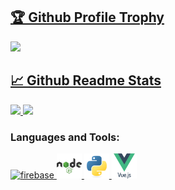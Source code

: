 <div>
  <a href="https://github.com/ryo-ma/github-profile-trophy"><h2>🏆 Github Profile Trophy</h2></a>
  <a href="https://github.com/ryo-ma/github-profile-trophy">
    <img src="https://github-profile-trophy.vercel.app/?username=TanakashiXr&theme=nord&margin-w=20&column=7&no-frame=true" />
  </a>
</div>

<div>
  <a href="https://github.com/anuraghazra/github-readme-stats"><h2>📈 Github Readme Stats</h2></a>
  <a href="https://github.com/anuraghazra/github-readme-stats">
    <img width="420" src="https://github-readme-stats.vercel.app/api?username=TanakashiXr&show_icons=true&count_private=true&theme=tokyonight" />
  </a>
  <a href="https://github.com/anuraghazra/github-readme-stats">
    <img width="350" src="https://github-readme-stats.vercel.app/api/top-langs/?username=TanakashiXr&layout=compact&theme=tokyonight" />
  </a>
</div>

<div>
  <h3 align="left">Languages and Tools:</h3>
  <p align="left">
    <a href="https://firebase.google.com/" target="_blank">
      <img src="https://www.vectorlogo.zone/logos/firebase/firebase-icon.svg" alt="firebase" width="40" height="40"/>
    </a>
    <a href="https://nodejs.org" target="_blank">
      <img src="https://raw.githubusercontent.com/devicons/devicon/master/icons/nodejs/nodejs-original-wordmark.svg" alt="nodejs" width="40" height="40"/>
    </a>
    <a href="https://www.python.org" target="_blank">
      <img src="https://raw.githubusercontent.com/devicons/devicon/master/icons/python/python-original.svg" alt="python" width="40" height="40"/>
    </a>
    <a href="https://vuejs.org/" target="_blank">
      <img src="https://raw.githubusercontent.com/devicons/devicon/master/icons/vuejs/vuejs-original-wordmark.svg" alt="vuejs" width="40" height="40"/>
    </a>
  </p>
</div>
